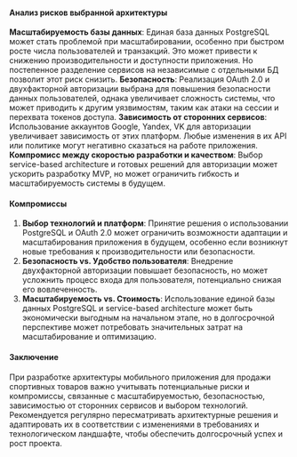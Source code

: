 #### Анализ рисков выбранной архитектуры
**Масштабируемость базы данных**: Единая база данных PostgreSQL может стать проблемой при масштабировании, особенно при быстром росте числа пользователей и транзакций. Это может привести к снижению производительности и доступности приложения. Но постепенное разделение сервисов на независимые с отдельными БД позволит этот риск снизить.
**Безопасность**: Реализация OAuth 2.0 и двухфакторной авторизации выбрана для повышения безопасности данных пользователей, однака увеличивает сложность системы, что может приводить к другим уязвимостям, таким как атаки на сессии и перехвата токенов доступа.
**Зависимость от сторонних сервисов**: Использование аккаунтов Google, Yandex, VK для авторизации увеличивает зависимость от этих платформ. Любые изменения в их API или политике могут негативно сказаться на работе приложения.
**Компромисс между скоростью разработки и качеством**: Выбор service-based architecture и готовых решений для авторизации может ускорить разработку MVP, но может ограничить гибкость и масштабируемость системы в будущем.

#### Компромиссы
1. **Выбор технологий и платформ**: Принятие решения о использовании PostgreSQL и OAuth 2.0 может ограничить возможности адаптации и масштабирования приложения в будущем, особенно если возникнут новые требования к производительности или безопасности.
2. **Безопасность vs. Удобство пользователя**: Внедрение двухфакторной авторизации повышает безопасность, но может усложнить процесс входа для пользователя, потенциально снижая его вовлеченность.
3. **Масштабируемость vs. Стоимость**: Использование единой базы данных PostgreSQL и service-based architecture может быть экономически выгодным на начальном этапе, но в долгосрочной перспективе может потребовать значительных затрат на масштабирование и оптимизацию.

#### Заключение
При разработке архитектуры мобильного приложения для продажи спортивных товаров важно учитывать потенциальные риски и компромиссы, связанные с масштабируемостью, безопасностью, зависимостью от сторонних сервисов и выбором технологий. Рекомендуется регулярно пересматривать архитектурные решения и адаптировать их в соответствии с изменениями в требованиях и технологическом ландшафте, чтобы обеспечить долгосрочный успех и рост проекта.
